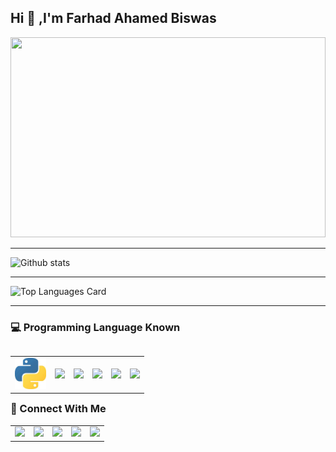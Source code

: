## Hi 👋 ,I'm Farhad Ahamed Biswas

<!--
**farhad06/farhad06** is a ✨ _special_ ✨ repository because its `README.md` (this file) appears on your GitHub profile.

Here are some ideas to get you started:

- 🔭 I’m currently working on ...
- 🌱 I’m currently learning ...
- 👯 I’m looking to collaborate on ...
- 🤔 I’m looking for help with ...
- 💬 Ask me about ...
- 📫 How to reach me: ...
- 😄 Pronouns: ...
- ⚡ Fun fact: ...
-->

<img src="https://miro.medium.com/max/1024/1*IfOx-GQtB6eyjaBWqFRe5A.png" height='320' width='100%' >
<hr>

![Github stats](https://github-readme-stats.vercel.app/api?username=farhad06&theme=chartreuse-dark&show_icons=true&count_private=true)

<hr>

![Top Languages Card](https://github-readme-stats.vercel.app/api/top-langs/?username=farhad06&layout=compact)

<hr>

### 💻 Programming Language Known
<table align='left' >
  <tr>
    <td><img src="https://github.com/farhad06/farhad06/blob/main/download.jpg" width="50" ></td>
    <td><img src="https://upload.wikimedia.org/wikipedia/commons/thumb/1/18/C_Programming_Language.svg/695px-C_Programming_Language.svg.png" width="50" ></td>
    <td><img src="https://upload.wikimedia.org/wikipedia/commons/thumb/1/18/ISO_C%2B%2B_Logo.svg/1200px-ISO_C%2B%2B_Logo.svg.png" width="50" ></td>
    <td><img src="https://thumbs.dreamstime.com/b/javascript-logo-javascript-logo-white-background-vector-format-available-136765881.jpg" width="50" ></td>
    <td><img src="https://encrypted-tbn0.gstatic.com/images?q=tbn:ANd9GcQa-bW2a0otsQQY_SIQNZQAJEIGTouWE3llEYUIJUA&s" width="50" ></td>
    <td><img src="https://cdn4.iconfinder.com/data/icons/social-media-logos-6/512/121-css3-512.png" width="50" ></td>
  </tr>
</table>  

<hr>

### 🤝 Connect With Me
<table>
  <tr>
    <td><a href="https://www.linkedin.com/in/farhadahamed/" ><img src="https://upload.wikimedia.org/wikipedia/commons/thumb/f/f8/LinkedIn_icon_circle.svg/2048px-LinkedIn_icon_circle.svg.png" width="100" ></a></td>
    <td><a href="mailto: farhadahamed06@gmail.com" ><img src="https://1000logos.net/wp-content/uploads/2021/05/Gmail-logo.png" width="100" ></a></td>
    <td><a href="https://twitter.com/farhadahamed06" ><img src="https://www.pngkey.com/png/full/2-27646_twitter-logo-png-transparent-background-logo-twitter-png.png" width="100" ></a>
    <td><a href="https://github.com/farhad06" ><img src="https://github.githubassets.com/images/modules/logos_page/GitHub-Mark.png" width="100" ></a>
    <td><a href="https://www.hackerrank.com/fa_ahamed134" ><img src="https://upload.wikimedia.org/wikipedia/commons/4/40/HackerRank_Icon-1000px.png" width="100" ></a></td>
  </tr>
</table>  
  
  
  
  
  


